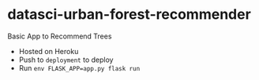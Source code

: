 # datasci-urban-forest-recommender
Basic App to Recommend Trees

- Hosted on Heroku
- Push to `deployment` to deploy
- Run `env FLASK_APP=app.py flask run`
